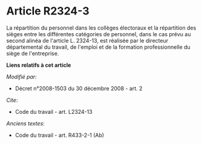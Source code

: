 # Article R2324-3

La répartition du personnel dans les collèges électoraux et la répartition des sièges entre les différentes catégories de
personnel, dans le cas prévu au second alinéa de l'article L. 2324-13, est réalisée par le directeur départemental du
travail, de l'emploi et de la formation professionnelle du siège de l'entreprise.

**Liens relatifs à cet article**

_Modifié par_:

  - Décret n°2008-1503 du 30 décembre 2008 - art. 2

_Cite_:

  - Code du travail - art. L2324-13

_Anciens textes_:

  - Code du travail - art. R433-2-1 (Ab)
